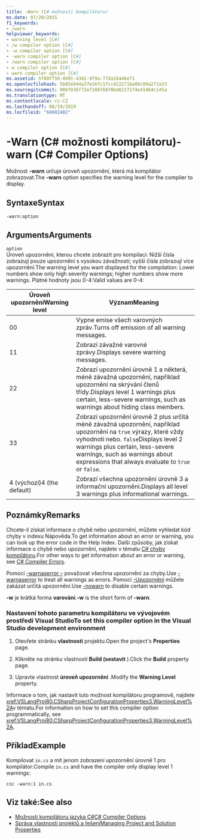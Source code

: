 ```yaml
---
title: -Warn (C# možnosti kompilátoru)
ms.date: 07/20/2015
f1_keywords:
- /warn
helpviewer_keywords:
- warning level [C#]
- /w compiler option [C#]
- -w compiler option [C#]
- -warn compiler option [C#]
- /warn compiler option [C#]
- w compiler option [C#]
- warn compiler option [C#]
ms.assetid: 5f80ff59-4991-4382-9f9a-77da18446e71
ms.openlocfilehash: 5b05e944a37e16fc1fcc422271be00c09a271a33
ms.sourcegitcommit: 986f836f72ef10876878bd6217174e41464c145a
ms.translationtype: MT
ms.contentlocale: cs-CZ
ms.lasthandoff: 08/19/2019
ms.locfileid: "69602402"
---
```

# <a name="-warn-c-compiler-options"></a><span data-ttu-id="bc3e0-102">-Warn (C# možnosti kompilátoru)</span><span class="sxs-lookup"><span data-stu-id="bc3e0-102">-warn (C# Compiler Options)</span></span>
<span data-ttu-id="bc3e0-103">Možnost **-warn** určuje úroveň upozornění, která má kompilátor zobrazovat.</span><span class="sxs-lookup"><span data-stu-id="bc3e0-103">The **-warn** option specifies the warning level for the compiler to display.</span></span>  
  
## <a name="syntax"></a><span data-ttu-id="bc3e0-104">Syntaxe</span><span class="sxs-lookup"><span data-stu-id="bc3e0-104">Syntax</span></span>  
  
```console  
-warn:option  
```  
  
## <a name="arguments"></a><span data-ttu-id="bc3e0-105">Arguments</span><span class="sxs-lookup"><span data-stu-id="bc3e0-105">Arguments</span></span>  
 `option`  
 <span data-ttu-id="bc3e0-106">Úroveň upozornění, kterou chcete zobrazit pro kompilaci: Nižší čísla zobrazují pouze upozornění s vysokou závažností; vyšší čísla zobrazují více upozornění.</span><span class="sxs-lookup"><span data-stu-id="bc3e0-106">The warning level you want displayed for the compilation: Lower numbers show only high severity warnings; higher numbers show more warnings.</span></span> <span data-ttu-id="bc3e0-107">Platné hodnoty jsou 0-4:</span><span class="sxs-lookup"><span data-stu-id="bc3e0-107">Valid values are 0-4:</span></span>  
  
|<span data-ttu-id="bc3e0-108">Úroveň upozornění</span><span class="sxs-lookup"><span data-stu-id="bc3e0-108">Warning level</span></span>|<span data-ttu-id="bc3e0-109">Význam</span><span class="sxs-lookup"><span data-stu-id="bc3e0-109">Meaning</span></span>|  
|-------------------|-------------|  
|<span data-ttu-id="bc3e0-110">0</span><span class="sxs-lookup"><span data-stu-id="bc3e0-110">0</span></span>|<span data-ttu-id="bc3e0-111">Vypne emise všech varovných zpráv.</span><span class="sxs-lookup"><span data-stu-id="bc3e0-111">Turns off emission of all warning messages.</span></span>|  
|<span data-ttu-id="bc3e0-112">1</span><span class="sxs-lookup"><span data-stu-id="bc3e0-112">1</span></span>|<span data-ttu-id="bc3e0-113">Zobrazí závažné varovné zprávy.</span><span class="sxs-lookup"><span data-stu-id="bc3e0-113">Displays severe warning messages.</span></span>|  
|<span data-ttu-id="bc3e0-114">2</span><span class="sxs-lookup"><span data-stu-id="bc3e0-114">2</span></span>|<span data-ttu-id="bc3e0-115">Zobrazí upozornění úrovně 1 a některá, méně závažná upozornění, například upozornění na skrývání členů třídy.</span><span class="sxs-lookup"><span data-stu-id="bc3e0-115">Displays level 1 warnings plus certain, less-severe warnings, such as warnings about hiding class members.</span></span>|  
|<span data-ttu-id="bc3e0-116">3</span><span class="sxs-lookup"><span data-stu-id="bc3e0-116">3</span></span>|<span data-ttu-id="bc3e0-117">Zobrazí upozornění úrovně 2 plus určitá méně závažná upozornění, například upozornění na `true` výrazy, které vždy vyhodnotí nebo. `false`</span><span class="sxs-lookup"><span data-stu-id="bc3e0-117">Displays level 2 warnings plus certain, less-severe warnings, such as warnings about expressions that always evaluate to `true` or `false`.</span></span>|  
|<span data-ttu-id="bc3e0-118">4 (výchozí)</span><span class="sxs-lookup"><span data-stu-id="bc3e0-118">4 (the default)</span></span>|<span data-ttu-id="bc3e0-119">Zobrazí všechna upozornění úrovně 3 a informační upozornění.</span><span class="sxs-lookup"><span data-stu-id="bc3e0-119">Displays all level 3 warnings plus informational warnings.</span></span>|  
  
## <a name="remarks"></a><span data-ttu-id="bc3e0-120">Poznámky</span><span class="sxs-lookup"><span data-stu-id="bc3e0-120">Remarks</span></span>  
 <span data-ttu-id="bc3e0-121">Chcete-li získat informace o chybě nebo upozornění, můžete vyhledat kód chyby v indexu Nápověda.</span><span class="sxs-lookup"><span data-stu-id="bc3e0-121">To get information about an error or warning, you can look up the error code in the Help Index.</span></span> <span data-ttu-id="bc3e0-122">Další způsoby, jak získat informace o chybě nebo upozornění, najdete v tématu [ C# chyby kompilátoru](../compiler-messages/index.md).</span><span class="sxs-lookup"><span data-stu-id="bc3e0-122">For other ways to get information about an error or warning, see [C# Compiler Errors](../compiler-messages/index.md).</span></span>  
  
 <span data-ttu-id="bc3e0-123">Pomocí [-warnaserror –](./warnaserror-compiler-option.md) považovat všechna upozornění za chyby.</span><span class="sxs-lookup"><span data-stu-id="bc3e0-123">Use [-warnaserror](./warnaserror-compiler-option.md) to treat all warnings as errors.</span></span> <span data-ttu-id="bc3e0-124">Pomocí [-Upozornění](./nowarn-compiler-option.md) můžete zakázat určitá upozornění.</span><span class="sxs-lookup"><span data-stu-id="bc3e0-124">Use [-nowarn](./nowarn-compiler-option.md) to disable certain warnings.</span></span>  
  
 <span data-ttu-id="bc3e0-125">**-w** je krátká forma **varování**.</span><span class="sxs-lookup"><span data-stu-id="bc3e0-125">**-w** is the short form of **-warn**.</span></span>  
  
### <a name="to-set-this-compiler-option-in-the-visual-studio-development-environment"></a><span data-ttu-id="bc3e0-126">Nastavení tohoto parametru kompilátoru ve vývojovém prostředí Visual Studio</span><span class="sxs-lookup"><span data-stu-id="bc3e0-126">To set this compiler option in the Visual Studio development environment</span></span>  
  
1. <span data-ttu-id="bc3e0-127">Otevřete stránku **vlastností** projektu.</span><span class="sxs-lookup"><span data-stu-id="bc3e0-127">Open the project's **Properties** page.</span></span>  
  
2. <span data-ttu-id="bc3e0-128">Klikněte na stránku vlastností **Build (sestavit** ).</span><span class="sxs-lookup"><span data-stu-id="bc3e0-128">Click the **Build** property page.</span></span>  
  
3. <span data-ttu-id="bc3e0-129">Upravte vlastnost **úroveň upozornění** .</span><span class="sxs-lookup"><span data-stu-id="bc3e0-129">Modify the **Warning Level** property.</span></span>  
  
 <span data-ttu-id="bc3e0-130">Informace o tom, jak nastavit tuto možnost kompilátoru programově, najdete <xref:VSLangProj80.CSharpProjectConfigurationProperties3.WarningLevel%2A>v tématu.</span><span class="sxs-lookup"><span data-stu-id="bc3e0-130">For information on how to set this compiler option programmatically, see <xref:VSLangProj80.CSharpProjectConfigurationProperties3.WarningLevel%2A>.</span></span>  
  
## <a name="example"></a><span data-ttu-id="bc3e0-131">Příklad</span><span class="sxs-lookup"><span data-stu-id="bc3e0-131">Example</span></span>  
 <span data-ttu-id="bc3e0-132">Kompilovat `in.cs` a mít jenom zobrazení upozornění úrovně 1 pro kompilátor:</span><span class="sxs-lookup"><span data-stu-id="bc3e0-132">Compile `in.cs` and have the compiler only display level 1 warnings:</span></span>  
  
```console  
csc -warn:1 in.cs  
```  
  
## <a name="see-also"></a><span data-ttu-id="bc3e0-133">Viz také:</span><span class="sxs-lookup"><span data-stu-id="bc3e0-133">See also</span></span>

- [<span data-ttu-id="bc3e0-134">Možnosti kompilátoru jazyka C#</span><span class="sxs-lookup"><span data-stu-id="bc3e0-134">C# Compiler Options</span></span>](./index.md)
- [<span data-ttu-id="bc3e0-135">Správa vlastností projektů a řešení</span><span class="sxs-lookup"><span data-stu-id="bc3e0-135">Managing Project and Solution Properties</span></span>](/visualstudio/ide/managing-project-and-solution-properties)
